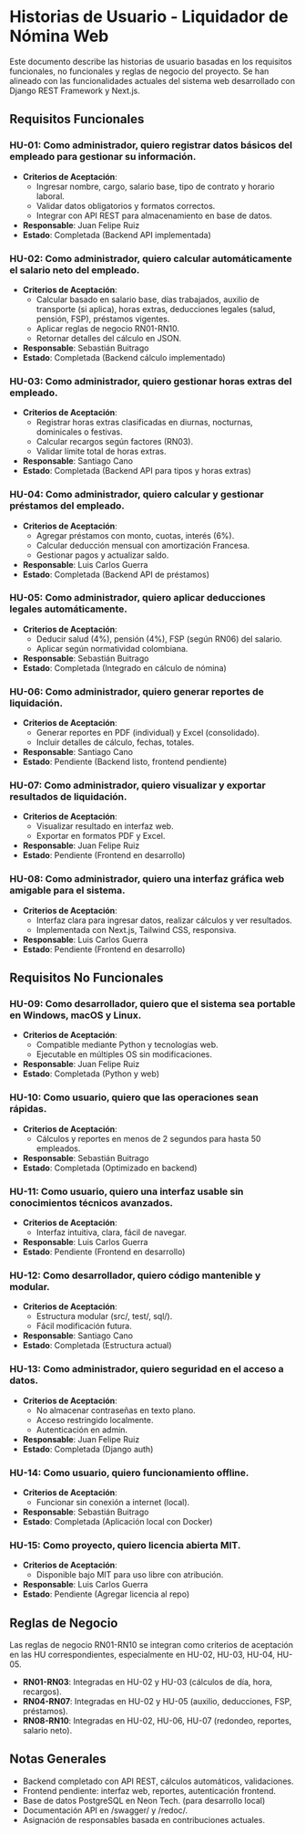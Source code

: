 # Historias de Usuario - Liquidador de Nómina Web

Este documento describe las historias de usuario basadas en los requisitos funcionales, no funcionales y reglas de negocio del proyecto. Se han alineado con las funcionalidades actuales del sistema web desarrollado con Django REST Framework y Next.js.

## Requisitos Funcionales

### HU-01: Como administrador, quiero registrar datos básicos del empleado para gestionar su información.
- **Criterios de Aceptación**:
  - Ingresar nombre, cargo, salario base, tipo de contrato y horario laboral.
  - Validar datos obligatorios y formatos correctos.
  - Integrar con API REST para almacenamiento en base de datos.
- **Responsable**: Juan Felipe Ruiz
- **Estado**: Completada (Backend API implementada)

### HU-02: Como administrador, quiero calcular automáticamente el salario neto del empleado.
- **Criterios de Aceptación**:
  - Calcular basado en salario base, días trabajados, auxilio de transporte (si aplica), horas extras, deducciones legales (salud, pensión, FSP), préstamos vigentes.
  - Aplicar reglas de negocio RN01-RN10.
  - Retornar detalles del cálculo en JSON.
- **Responsable**: Sebastián Buitrago
- **Estado**: Completada (Backend cálculo implementado)

### HU-03: Como administrador, quiero gestionar horas extras del empleado.
- **Criterios de Aceptación**:
  - Registrar horas extras clasificadas en diurnas, nocturnas, dominicales o festivas.
  - Calcular recargos según factores (RN03).
  - Validar límite total de horas extras.
- **Responsable**: Santiago Cano
- **Estado**: Completada (Backend API para tipos y horas extras)

### HU-04: Como administrador, quiero calcular y gestionar préstamos del empleado.
- **Criterios de Aceptación**:
  - Agregar préstamos con monto, cuotas, interés (6%).
  - Calcular deducción mensual con amortización Francesa.
  - Gestionar pagos y actualizar saldo.
- **Responsable**: Luis Carlos Guerra
- **Estado**: Completada (Backend API de préstamos)

### HU-05: Como administrador, quiero aplicar deducciones legales automáticamente.
- **Criterios de Aceptación**:
  - Deducir salud (4%), pensión (4%), FSP (según RN06) del salario.
  - Aplicar según normatividad colombiana.
- **Responsable**: Sebastián Buitrago
- **Estado**: Completada (Integrado en cálculo de nómina)

### HU-06: Como administrador, quiero generar reportes de liquidación.
- **Criterios de Aceptación**:
  - Generar reportes en PDF (individual) y Excel (consolidado).
  - Incluir detalles de cálculo, fechas, totales.
- **Responsable**: Santiago Cano
- **Estado**: Pendiente (Backend listo, frontend pendiente)

### HU-07: Como administrador, quiero visualizar y exportar resultados de liquidación.
- **Criterios de Aceptación**:
  - Visualizar resultado en interfaz web.
  - Exportar en formatos PDF y Excel.
- **Responsable**: Juan Felipe Ruiz
- **Estado**: Pendiente (Frontend en desarrollo)

### HU-08: Como administrador, quiero una interfaz gráfica web amigable para el sistema.
- **Criterios de Aceptación**:
  - Interfaz clara para ingresar datos, realizar cálculos y ver resultados.
  - Implementada con Next.js, Tailwind CSS, responsiva.
- **Responsable**: Luis Carlos Guerra
- **Estado**: Pendiente (Frontend en desarrollo)

## Requisitos No Funcionales

### HU-09: Como desarrollador, quiero que el sistema sea portable en Windows, macOS y Linux.
- **Criterios de Aceptación**:
  - Compatible mediante Python y tecnologías web.
  - Ejecutable en múltiples OS sin modificaciones.
- **Responsable**: Juan Felipe Ruiz
- **Estado**: Completada (Python y web)

### HU-10: Como usuario, quiero que las operaciones sean rápidas.
- **Criterios de Aceptación**:
  - Cálculos y reportes en menos de 2 segundos para hasta 50 empleados.
- **Responsable**: Sebastián Buitrago
- **Estado**: Completada (Optimizado en backend)

### HU-11: Como usuario, quiero una interfaz usable sin conocimientos técnicos avanzados.
- **Criterios de Aceptación**:
  - Interfaz intuitiva, clara, fácil de navegar.
- **Responsable**: Luis Carlos Guerra
- **Estado**: Pendiente (Frontend en desarrollo)

### HU-12: Como desarrollador, quiero código mantenible y modular.
- **Criterios de Aceptación**:
  - Estructura modular (src/, test/, sql/).
  - Fácil modificación futura.
- **Responsable**: Santiago Cano
- **Estado**: Completada (Estructura actual)

### HU-13: Como administrador, quiero seguridad en el acceso a datos.
- **Criterios de Aceptación**:
  - No almacenar contraseñas en texto plano.
  - Acceso restringido localmente.
  - Autenticación en admin.
- **Responsable**: Juan Felipe Ruiz
- **Estado**: Completada (Django auth)

### HU-14: Como usuario, quiero funcionamiento offline.
- **Criterios de Aceptación**:
  - Funcionar sin conexión a internet (local).
- **Responsable**: Sebastián Buitrago
- **Estado**: Completada (Aplicación local con Docker)

### HU-15: Como proyecto, quiero licencia abierta MIT.
- **Criterios de Aceptación**:
  - Disponible bajo MIT para uso libre con atribución.
- **Responsable**: Luis Carlos Guerra
- **Estado**: Pendiente (Agregar licencia al repo)

## Reglas de Negocio

Las reglas de negocio RN01-RN10 se integran como criterios de aceptación en las HU correspondientes, especialmente en HU-02, HU-03, HU-04, HU-05.

- **RN01-RN03**: Integradas en HU-02 y HU-03 (cálculos de día, hora, recargos).
- **RN04-RN07**: Integradas en HU-02 y HU-05 (auxilio, deducciones, FSP, préstamos).
- **RN08-RN10**: Integradas en HU-02, HU-06, HU-07 (redondeo, reportes, salario neto).

## Notas Generales
- Backend completado con API REST, cálculos automáticos, validaciones.
- Frontend pendiente: interfaz web, reportes, autenticación frontend.
- Base de datos PostgreSQL en Neon Tech. (para desarrollo local)
- Documentación API en /swagger/ y /redoc/.
- Asignación de responsables basada en contribuciones actuales.
